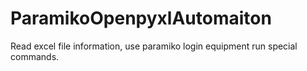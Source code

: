 # ParamikoOpenpyxlAutomaiton
Read excel file information, use paramiko login equipment run special commands.
